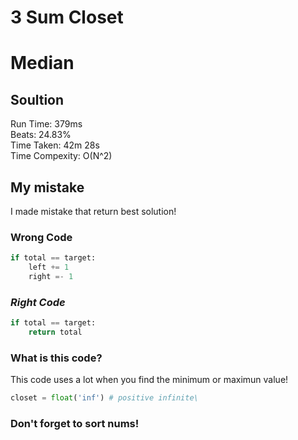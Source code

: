 3 Sum Closet
=========
# Median
## Soultion
Run Time: 379ms        
Beats: 24.83%        
Time Taken: 42m 28s        
Time Compexity: O(N^2)   

## My mistake
I made mistake that return best solution!    
### **Wrong Code**  
```python
if total == target:
    left += 1
    right =- 1
```
### *Right Code*
``` python
if total == target:
    return total
```

### What is this code?
This code uses a lot when you find the minimum or maximun value!  
``` python
closet = float('inf') # positive infinite\
```

### Don't forget to sort nums!  

